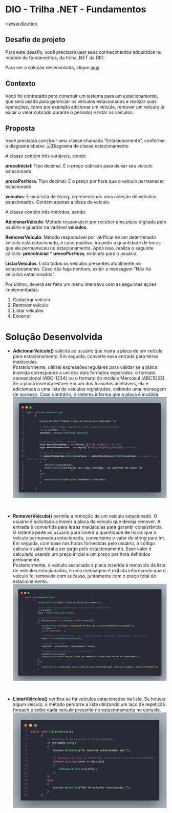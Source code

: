 # DIO - Trilha .NET - Fundamentos

<www.dio.me>

## Desafio de projeto

Para este desafio, você precisará usar seus conhecimentos adquiridos no módulo de fundamentos, da trilha .NET da DIO.

Para ver a solução desenvolvida, clique [aqui](#solucao).

## Contexto

Você foi contratado para construir um sistema para um estacionamento, que será usado para gerenciar os veículos estacionados e realizar suas operações, como por exemplo adicionar um veículo, remover um veículo (e exibir o valor cobrado durante o período) e listar os veículos.

## Proposta

Você precisará construir uma classe chamada "Estacionamento", conforme o diagrama abaixo:
![Diagrama de classe estacionamento](diagrama_classe_estacionamento.png)

A classe contém três variáveis, sendo:

**precoInicial**: Tipo decimal. É o preço cobrado para deixar seu veículo estacionado.

**precoPorHora**: Tipo decimal. É o preço por hora que o veículo permanecer estacionado.

**veiculos**: É uma lista de string, representando uma coleção de veículos estacionados. Contém apenas a placa do veículo.

A classe contém três métodos, sendo:

**AdicionarVeiculo**: Método responsável por receber uma placa digitada pelo usuário e guardar na variável **veiculos**.

**RemoverVeiculo**: Método responsável por verificar se um determinado veículo está estacionado, e caso positivo, irá pedir a quantidade de horas que ele permaneceu no estacionamento. Após isso, realiza o seguinte cálculo: **precoInicial** * **precoPorHora**, exibindo para o usuário.

**ListarVeiculos**: Lista todos os veículos presentes atualmente no estacionamento. Caso não haja nenhum, exibir a mensagem "Não há veículos estacionados".

Por último, deverá ser feito um menu interativo com as seguintes ações implementadas:

1. Cadastrar veículo
2. Remover veículo
3. Listar veículos
4. Encerrar

## <h1 id="solucao" >Solução Desenvolvida </h1>

- <strong>AdicionarVeiculo()</strong> solicita ao usuário que insira a placa de um veículo para estacionamento. Em seguida, converte essa entrada para letras maiúsculas.</br>
Posteriormente, utilizei expressões regulares para validar se a placa inserida corresponde a um dos dois formatos esperados: o formato convencional (ABC-1234) ou o formato do modelo Mercosul (ABC1D23).</br>
Se a placa inserida estiver em um dos formatos aceitáveis, ela é adicionada a uma lista de veículos registrados, exibindo uma mensagem de sucesso. Caso contrário, o sistema informa que a placa é inválida.</br>
![AdicionarVeiculo](AdiconarVeiculo.png)
</br>

- <strong>RemoverVeiculo()</strong> permite a remoção de um veículo estacionado. O usuário é solicitado a inserir a placa do veículo que deseja remover. A entrada é convertida para letras maiúsculas para garantir consistência.</br>
O sistema pede ao usuário para inserir a quantidade de horas que o veículo permaneceu estacionado, convertento o valor de string para int.</br>
Em seguida, com base nas horas fornecidas pelo usuário, o código calcula o valor total a ser pago pelo estacionamento. Esse valor é calculado usando um preço inicial e um preço por hora definidos previamente.</br>
Posteriormente, o veículo associado à placa inserida é removido da lista de veículos estacionados, e uma mensagem é exibida informando que o veículo foi removido com sucesso, juntamente com o preço total do estacionamento.</br>
![RemoverVeiculo](RemoverVeiculo.png)
</br>

- <strong>ListarVeiculos()</strong> verifica se há veículos estacionados na lista. Se houver algum veículo, o método percorre a lista utilizando um laço de repetição foreach e exibe cada veículo presente no estacionamento no console.</br>
![ListarVeiculo](ListarVeiculo.png)
